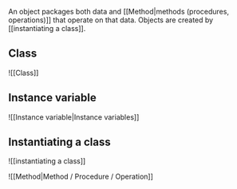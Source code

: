 An object packages both data and [[Method|methods (procedures, operations)]] that operate on that data. Objects are created by [[instantiating a class]].

## Class

![[Class]]

## Instance variable

![[Instance variable|Instance variables]] 

## Instantiating a class

![[instantiating a class]]

![[Method|Method / Procedure / Operation]]
